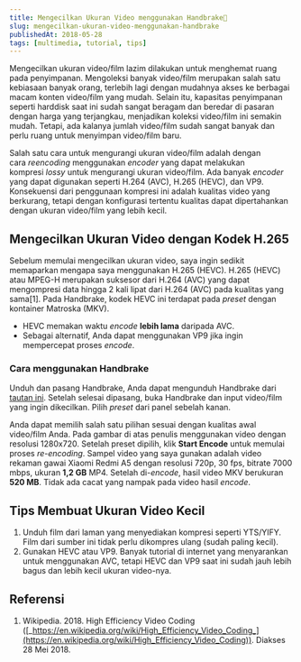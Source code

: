 ```yaml
---
title: Mengecilkan Ukuran Video menggunakan Handbrake🍹
slug: mengecilkan-ukuran-video-menggunakan-handbrake
publishedAt: 2018-05-28
tags: [multimedia, tutorial, tips]
---
```


Mengecilkan ukuran video/film lazim dilakukan untuk menghemat ruang pada penyimpanan. Mengoleksi banyak video/film merupakan salah satu kebiasaan banyak orang, terlebih lagi dengan mudahnya akses ke berbagai macam konten video/film yang mudah. Selain itu, kapasitas penyimpanan seperti harddisk saat ini sudah sangat beragam dan beredar di pasaran dengan harga yang terjangkau, menjadikan koleksi video/film ini semakin mudah. Tetapi, ada kalanya jumlah video/film sudah sangat banyak dan perlu ruang untuk menyimpan video/film baru.

Salah satu cara untuk mengurangi ukuran video/film adalah dengan cara *reencoding* menggunakan *encoder* yang dapat melakukan kompresi *lossy* untuk mengurangi ukuran video/film. Ada banyak *encoder* yang dapat digunakan seperti H.264 (AVC), H.265 (HEVC), dan VP9. Konsekuensi dari penggunaan kompresi ini adalah kualitas video yang berkurang, tetapi dengan konfigurasi tertentu kualitas dapat dipertahankan dengan ukuran video/film yang lebih kecil.

## Mengecilkan Ukuran Video dengan Kodek H.265

Sebelum memulai mengecilkan ukuran video, saya ingin sedikit memaparkan mengapa saya menggunakan H.265 (HEVC). H.265 (HEVC) atau MPEG-H merupakan suksesor dari H.264 (AVC) yang dapat mengompresi data hingga 2 kali lipat dari H.264 (AVC) pada kualitas yang sama\[1\]. Pada Handbrake, kodek HEVC ini terdapat pada _preset_ dengan kontainer Matroska (MKV).

- HEVC memakan waktu *encode* **lebih lama** daripada AVC.
- Sebagai alternatif, Anda dapat menggunakan VP9 jika ingin mempercepat proses *encode*.

### Cara menggunakan Handbrake

Unduh dan pasang Handbrake, Anda dapat mengunduh Handbrake dari [tautan ini](https://handbrake.fr). Setelah selesai dipasang, buka Handbrake dan input video/film yang ingin dikecilkan. Pilih *preset* dari panel sebelah kanan.

Anda dapat memilih salah satu pilihan sesuai dengan kualitas awal video/film Anda. Pada gambar di atas penulis menggunakan video dengan resolusi 1280x720. Setelah preset dipilih, klik **Start Encode** untuk memulai proses _re-encoding_. Sampel video yang saya gunakan adalah video rekaman gawai Xiaomi Redmi A5 dengan resolusi 720p, 30 fps, bitrate 7000 mbps, ukuran **1,2 GB** MP4. Setelah di-_encode_, hasil video MKV berukuran **520 MB**. Tidak ada cacat yang nampak pada video hasil *encode*.

## Tips Membuat Ukuran Video Kecil

1. Unduh film dari laman yang menyediakan kompresi seperti YTS/YIFY. Film dari sumber ini tidak perlu dikompres ulang (sudah paling kecil).
2. Gunakan HEVC atau VP9. Banyak tutorial di internet yang menyarankan untuk menggunakan AVC, tetapi HEVC dan VP9 saat ini sudah jauh lebih bagus dan lebih kecil ukuran video-nya.

## Referensi

1. Wikipedia. 2018. High Efficiency Video Coding ([_https://en.wikipedia.org/wiki/High_Efficiency_Video_Coding_](https://en.wikipedia.org/wiki/High_Efficiency_Video_Coding)). Diakses 28 Mei 2018.
